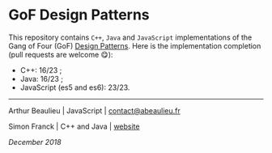 # GoF Design Patterns

This repository contains ``C++``, ``Java`` and ``JavaScript`` implementations of the Gang of Four (GoF) [Design Patterns](https://en.wikipedia.org/wiki/Design_Patterns).
Here is the implementation completion (pull requests are welcome 😋):

- C++: 16/23 ;
- Java: 16/23 ;
- JavaScript (es5 and es6): 23/23.

---

Arthur Beaulieu | JavaScript  | [contact@abeaulieu.fr](mailto:contact@abeaulieu.fr)

Simon Franck | C++ and Java | [website](http://antislashn.org/index.php?action=show&param1=accueil)

*December 2018*
